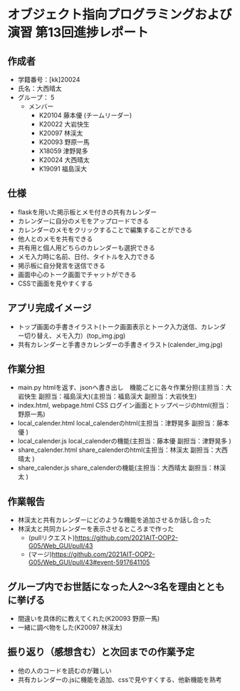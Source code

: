 # オブジェクト指向プログラミングおよび演習 第13回進捗レポート

## 作成者
- 学籍番号：[kk]20024
- 氏名：大西晴太
- グループ： 5
    - メンバー
        - K20104 藤本優 (チームリーダー)
        - K20022 大岩快生
        - K20097 林渓太
        - K20093 野原一馬
        - X18059 津野晃多
        - K20024 大西晴太
        - K19091 福島渓大

## 仕様
- flaskを用いた掲示板とメモ付きの共有カレンダー
- カレンダーに自分のメモをアップロードできる
- カレンダーのメモをクリックすることで編集することができる
- 他人とのメモを共有できる
- 共有用と個人用どちらのカレンダーも選択できる
- メモ入力時に名前、日付、タイトルを入力できる
- 掲示板に自分発言を送信できる
- 画面中心のトーク画面でチャットができる
- CSSで画面を見やすくする

## アプリ完成イメージ
- トップ画面の手書きイラスト(トーク画面表示とトーク入力送信、カレンダー切り替え、メモ入力）(top_img.jpg)
- 共有カレンダーと手書きカレンダーの手書きイラスト(calender_img.jpg)

## 作業分担
- main.py htmlを返す、jsonへ書き出し　機能ごとに各々作業分担(主担当：大岩快生 副担当：福島渓大)(主担当：福島渓大 副担当：大岩快生)
- index.html, webpage.html CSS ログイン画面とトップページのhtml(担当：野原一馬)
- local_calender.html local_calenderのhtml(主担当：津野晃多 副担当：藤本優 )
- local_calender.js local_calenderの機能(主担当：藤本優 副担当：津野晃多 )
- share_calender.html share_calenderのhtml(主担当：林渓太 副担当：大西晴太 )
- share_calender.js share_calenderの機能(主担当：大西晴太 副担当：林渓太 )

## 作業報告
- 林渓太と共有カレンダーにどのような機能を追加させるか話し合った
- 林渓太と共同カレンダーを表示させるところまで作った
    - (pullリクエスト)https://github.com/2021AIT-OOP2-G05/Web_GUI/pull/43
    - (マージ)https://github.com/2021AIT-OOP2-G05/Web_GUI/pull/43#event-5917641105

## グループ内でお世話になった人2〜3名を理由とともに挙げる
- 間違いを具体的に教えてくれた(K20093 野原一馬)
- 一緒に調べ物をした(K20097 林渓太)

## 振り返り（感想含む）と次回までの作業予定
- 他の人のコードを読むのが難しい
- 共有カレンダーの.jsに機能を追加、cssで見やすくする、他新機能を熟考
